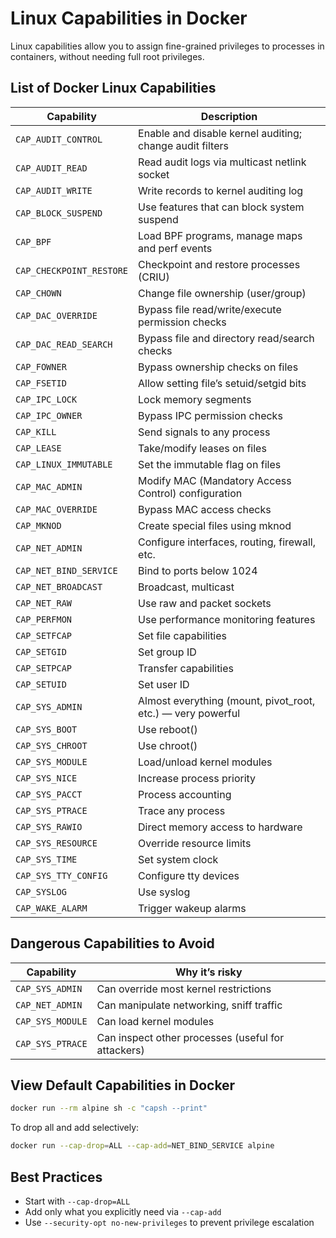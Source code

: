 # Linux Capabilities in Docker

Linux capabilities allow you to assign fine-grained privileges to processes in containers, without needing full root privileges.

## List of Docker Linux Capabilities

| Capability               | Description                                                 |
| ------------------------ | ----------------------------------------------------------- |
| `CAP_AUDIT_CONTROL`      | Enable and disable kernel auditing; change audit filters    |
| `CAP_AUDIT_READ`         | Read audit logs via multicast netlink socket                |
| `CAP_AUDIT_WRITE`        | Write records to kernel auditing log                        |
| `CAP_BLOCK_SUSPEND`      | Use features that can block system suspend                  |
| `CAP_BPF`                | Load BPF programs, manage maps and perf events              |
| `CAP_CHECKPOINT_RESTORE` | Checkpoint and restore processes (CRIU)                     |
| `CAP_CHOWN`              | Change file ownership (user/group)                          |
| `CAP_DAC_OVERRIDE`       | Bypass file read/write/execute permission checks            |
| `CAP_DAC_READ_SEARCH`    | Bypass file and directory read/search checks                |
| `CAP_FOWNER`             | Bypass ownership checks on files                            |
| `CAP_FSETID`             | Allow setting file’s setuid/setgid bits                     |
| `CAP_IPC_LOCK`           | Lock memory segments                                        |
| `CAP_IPC_OWNER`          | Bypass IPC permission checks                                |
| `CAP_KILL`               | Send signals to any process                                 |
| `CAP_LEASE`              | Take/modify leases on files                                 |
| `CAP_LINUX_IMMUTABLE`    | Set the immutable flag on files                             |
| `CAP_MAC_ADMIN`          | Modify MAC (Mandatory Access Control) configuration         |
| `CAP_MAC_OVERRIDE`       | Bypass MAC access checks                                    |
| `CAP_MKNOD`              | Create special files using mknod                            |
| `CAP_NET_ADMIN`          | Configure interfaces, routing, firewall, etc.               |
| `CAP_NET_BIND_SERVICE`   | Bind to ports below 1024                                    |
| `CAP_NET_BROADCAST`      | Broadcast, multicast                                        |
| `CAP_NET_RAW`            | Use raw and packet sockets                                  |
| `CAP_PERFMON`            | Use performance monitoring features                         |
| `CAP_SETFCAP`            | Set file capabilities                                       |
| `CAP_SETGID`             | Set group ID                                                |
| `CAP_SETPCAP`            | Transfer capabilities                                       |
| `CAP_SETUID`             | Set user ID                                                 |
| `CAP_SYS_ADMIN`          | Almost everything (mount, pivot_root, etc.) — very powerful |
| `CAP_SYS_BOOT`           | Use reboot()                                                |
| `CAP_SYS_CHROOT`         | Use chroot()                                                |
| `CAP_SYS_MODULE`         | Load/unload kernel modules                                  |
| `CAP_SYS_NICE`           | Increase process priority                                   |
| `CAP_SYS_PACCT`          | Process accounting                                          |
| `CAP_SYS_PTRACE`         | Trace any process                                           |
| `CAP_SYS_RAWIO`          | Direct memory access to hardware                            |
| `CAP_SYS_RESOURCE`       | Override resource limits                                    |
| `CAP_SYS_TIME`           | Set system clock                                            |
| `CAP_SYS_TTY_CONFIG`     | Configure tty devices                                       |
| `CAP_SYSLOG`             | Use syslog                                                  |
| `CAP_WAKE_ALARM`         | Trigger wakeup alarms                                       |

## Dangerous Capabilities to Avoid

| Capability       | Why it’s risky                                     |
| ---------------- | -------------------------------------------------- |
| `CAP_SYS_ADMIN`  | Can override most kernel restrictions              |
| `CAP_NET_ADMIN`  | Can manipulate networking, sniff traffic           |
| `CAP_SYS_MODULE` | Can load kernel modules                            |
| `CAP_SYS_PTRACE` | Can inspect other processes (useful for attackers) |

## View Default Capabilities in Docker

```bash
docker run --rm alpine sh -c "capsh --print"
```

To drop all and add selectively:

```bash
docker run --cap-drop=ALL --cap-add=NET_BIND_SERVICE alpine
```

## Best Practices

- Start with `--cap-drop=ALL`
- Add only what you explicitly need via `--cap-add`
- Use `--security-opt no-new-privileges` to prevent privilege escalation